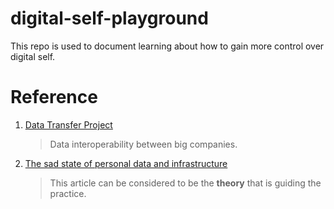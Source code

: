 # digital-self-playground

This repo  is used to document learning about how to gain more control over digital self.



# Reference

1. [Data Transfer Project ](https://datatransferproject.dev/)

    > Data interoperability between big companies.

2. [The sad state of personal data and infrastructure](https://beepb00p.xyz/sad-infra.html)

    > This article can be considered to be the **theory** that is guiding the practice.
